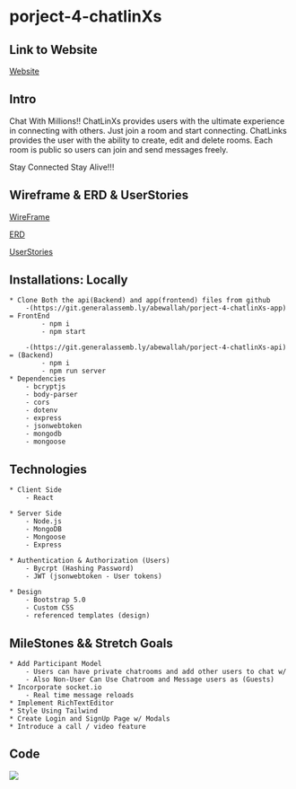 # porject-4-chatlinXs

## Link to Website

[Website](https://project-chat-linxs.herokuapp.com/)

## Intro

Chat With Millions!! ChatLinXs provides users with the ultimate experience in connecting with others. Just join a room and start connecting. ChatLinks provides the user with the ability to create, edit and delete rooms. Each room is public so users can join and send messages freely.

Stay Connected Stay Alive!!!

## Wireframe & ERD & UserStories

[WireFrame](https://git.generalassemb.ly/abewallah/project-4-chatlinXs-api/blob/master/images/wireFrame.png)

[ERD](https://git.generalassemb.ly/abewallah/project-4-chatlinXs-api/blob/master/images/ERD.png)

[UserStories](https://git.generalassemb.ly/abewallah/project-4-chatlinXs-api/blob/master/images/userStories.md)

## Installations: Locally

    * Clone Both the api(Backend) and app(frontend) files from github
        -(https://git.generalassemb.ly/abewallah/porject-4-chatlinXs-app) = FrontEnd
            - npm i
            - npm start

        -(https://git.generalassemb.ly/abewallah/porject-4-chatlinXs-api) = (Backend)
            - npm i
            - npm run server
    * Dependencies
        - bcryptjs
        - body-parser
        - cors
        - dotenv
        - express
        - jsonwebtoken
        - mongodb
        - mongoose

## Technologies

    * Client Side
        - React

    * Server Side
        - Node.js
        - MongoDB
        - Mongoose
        - Express

    * Authentication & Authorization (Users)
        - Bycrpt (Hashing Password)
        - JWT (jsonwebtoken - User tokens)

    * Design
        - Bootstrap 5.0
        - Custom CSS
        - referenced templates (design)

## MileStones && Stretch Goals

    * Add Participant Model
        - Users can have private chatrooms and add other users to chat w/
        - Also Non-User Can Use Chatroom and Message users as (Guests)
    * Incorporate socket.io
        - Real time message reloads
    * Implement RichTextEditor
    * Style Using Tailwind
    * Create Login and SignUp Page w/ Modals
    * Introduce a call / video feature

## Code

![](https://git.generalassemb.ly/abewallah/project-4-chatlinXs-api/blob/master/images/code1.png)
